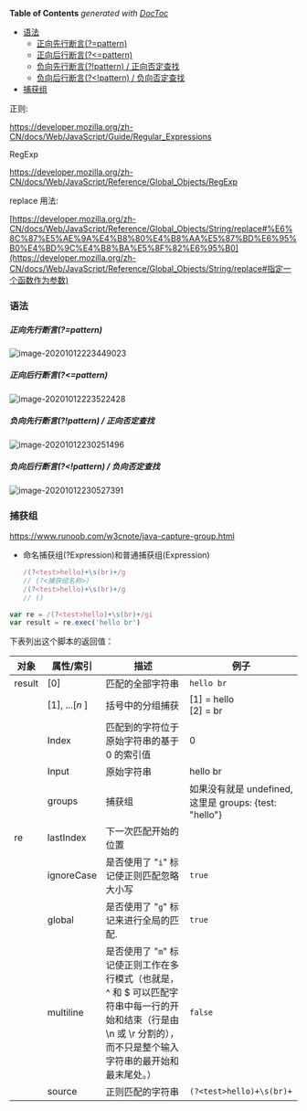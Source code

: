<!-- START doctoc generated TOC please keep comment here to allow auto update -->
<!-- DON'T EDIT THIS SECTION, INSTEAD RE-RUN doctoc TO UPDATE -->
**Table of Contents**  *generated with [DocToc](https://github.com/thlorenz/doctoc)*

- [语法](#%E8%AF%AD%E6%B3%95)
    - [正向先行断言(?=pattern)](#%E6%AD%A3%E5%90%91%E5%85%88%E8%A1%8C%E6%96%AD%E8%A8%80pattern)
    - [正向后行断言(?<=pattern)](#%E6%AD%A3%E5%90%91%E5%90%8E%E8%A1%8C%E6%96%AD%E8%A8%80pattern)
    - [负向先行断言(?!pattern) / 正向否定查找](#%E8%B4%9F%E5%90%91%E5%85%88%E8%A1%8C%E6%96%AD%E8%A8%80pattern--%E6%AD%A3%E5%90%91%E5%90%A6%E5%AE%9A%E6%9F%A5%E6%89%BE)
    - [负向后行断言(?<!pattern) / 负向否定查找](#%E8%B4%9F%E5%90%91%E5%90%8E%E8%A1%8C%E6%96%AD%E8%A8%80pattern--%E8%B4%9F%E5%90%91%E5%90%A6%E5%AE%9A%E6%9F%A5%E6%89%BE)
- [捕获组](#%E6%8D%95%E8%8E%B7%E7%BB%84)

<!-- END doctoc generated TOC please keep comment here to allow auto update -->

正则:

https://developer.mozilla.org/zh-CN/docs/Web/JavaScript/Guide/Regular_Expressions

RegExp

https://developer.mozilla.org/zh-CN/docs/Web/JavaScript/Reference/Global_Objects/RegExp

replace 用法:

[https://developer.mozilla.org/zh-CN/docs/Web/JavaScript/Reference/Global_Objects/String/replace#%E6%8C%87%E5%AE%9A%E4%B8%80%E4%B8%AA%E5%87%BD%E6%95%B0%E4%BD%9C%E4%B8%BA%E5%8F%82%E6%95%B0](https://developer.mozilla.org/zh-CN/docs/Web/JavaScript/Reference/Global_Objects/String/replace#指定一个函数作为参数)

### 语法

##### 正向先行断言(?=pattern)

![image-20201012223449023](https://minimax-1256590847.cos.ap-shanghai.myqcloud.com/img/image-20201012223449023.png)

##### 正向后行断言(?<=pattern)

![image-20201012223522428](https://minimax-1256590847.cos.ap-shanghai.myqcloud.com/img/image-20201012223522428.png)

##### 负向先行断言(?!pattern) / 正向否定查找

![image-20201012230251496](https://minimax-1256590847.cos.ap-shanghai.myqcloud.com/img/image-20201012230251496.png)

##### 负向后行断言(?<!pattern) / 负向否定查找

![image-20201012230527391](https://minimax-1256590847.cos.ap-shanghai.myqcloud.com/img/image-20201012230527391.png)

### 捕获组

https://www.runoob.com/w3cnote/java-capture-group.html

- 命名捕获组(?Expression)和普通捕获组(Expression)

  ```js
  /(?<test>hello)+\s(br)+/g
  // (?<捕获组名称>)
  /(?<test>hello)+\s(br)+/g
  // ()
  ```

```js
var re = /(?<test>hello)+\s(br)+/gi
var result = re.exec('hello br')
```

下表列出这个脚本的返回值：

| 对象   | 属性/索引      | 描述                                                                                                                                                                  | 例子                                                  |
| ------ | -------------- | --------------------------------------------------------------------------------------------------------------------------------------------------------------------- | ----------------------------------------------------- |
| result | [0]            | 匹配的全部字符串                                                                                                                                                      | `hello br`                                            |
|        | [1], ...[*n* ] | 括号中的分组捕获                                                                                                                                                      | [1] = hello<br/>[2] = br                              |
|        | Index          | 匹配到的字符位于原始字符串的基于 0 的索引值                                                                                                                           | 0                                                     |
|        | Input          | 原始字符串                                                                                                                                                            | hello br                                              |
|        | groups         | 捕获组                                                                                                                                                                | 如果没有就是 undefined,这里是 groups: {test: "hello"} |
| re     | lastIndex      | 下一次匹配开始的位置                                                                                                                                                  |                                                       |
|        | ignoreCase     | 是否使用了 "`i`" 标记使正则匹配忽略大小写                                                                                                                             | `true`                                                |
|        | global         | 是否使用了 "`g`" 标记来进行全局的匹配.                                                                                                                                | `true`                                                |
|        | multiline      | 是否使用了 "`m`" 标记使正则工作在多行模式（也就是，^ 和 \$ 可以匹配字符串中每一行的开始和结束（行是由 \n 或 \r 分割的），而不只是整个输入字符串的最开始和最末尾处。） | `false`                                               |
|        | source         | 正则匹配的字符串                                                                                                                                                      | `(?<test>hello)+\s(br)+`                              |

